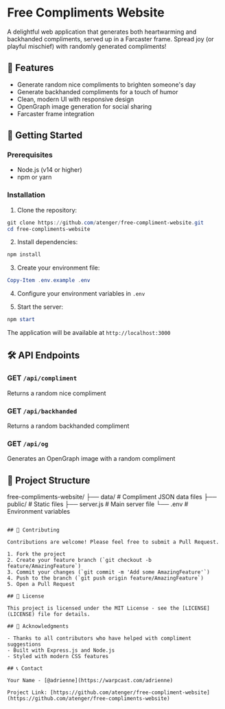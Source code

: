 # Free Compliments Website

A delightful web application that generates both heartwarming and backhanded compliments, served up in a Farcaster frame. Spread joy (or playful mischief) with randomly generated compliments!

## 🌟 Features

- Generate random nice compliments to brighten someone's day
- Generate backhanded compliments for a touch of humor
- Clean, modern UI with responsive design
- OpenGraph image generation for social sharing
- Farcaster frame integration

## 🚀 Getting Started

### Prerequisites

- Node.js (v14 or higher)
- npm or yarn

### Installation

1. Clone the repository:

```powershell
git clone https://github.com/atenger/free-compliment-website.git
cd free-compliments-website
```

2. Install dependencies:

```powershell
npm install
```

3. Create your environment file:

```powershell
Copy-Item .env.example .env
```

4. Configure your environment variables in `.env`

5. Start the server:

```powershell
npm start
```

The application will be available at `http://localhost:3000`

## 🛠️ API Endpoints

### GET `/api/compliment`

Returns a random nice compliment

### GET `/api/backhanded`

Returns a random backhanded compliment

### GET `/api/og`

Generates an OpenGraph image with a random compliment

## 🧱 Project Structure

free-compliments-website/
├── data/ # Compliment JSON data files
├── public/ # Static files
├── server.js # Main server file
└── .env # Environment variables

```

## 🤝 Contributing

Contributions are welcome! Please feel free to submit a Pull Request.

1. Fork the project
2. Create your feature branch (`git checkout -b feature/AmazingFeature`)
3. Commit your changes (`git commit -m 'Add some AmazingFeature'`)
4. Push to the branch (`git push origin feature/AmazingFeature`)
5. Open a Pull Request

## 📝 License

This project is licensed under the MIT License - see the [LICENSE](LICENSE) file for details.

## 🙏 Acknowledgments

- Thanks to all contributors who have helped with compliment suggestions
- Built with Express.js and Node.js
- Styled with modern CSS features

## 📞 Contact

Your Name - [@adrienne](https://warpcast.com/adrienne)

Project Link: [https://github.com/atenger/free-compliment-website](https://github.com/atenger/free-compliments-website)

```
